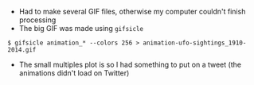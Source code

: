 - Had to make several GIF files, otherwise my computer couldn't finish processing
- The big GIF was made using `gifsicle`

```
$ gifsicle animation_* --colors 256 > animation-ufo-sightings_1910-2014.gif
```

- The small multiples plot is so I had something to put on a tweet (the animations didn't load on Twitter)

